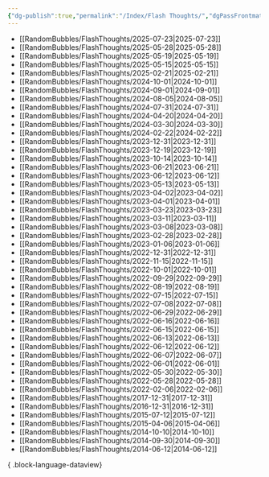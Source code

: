 ```yaml
---
{"dg-publish":true,"permalink":"/Index/Flash Thoughts/","dgPassFrontmatter":true,"noteIcon":""}
---
```


- [[RandomBubbles/FlashThoughts/2025-07-23\|2025-07-23]]
- [[RandomBubbles/FlashThoughts/2025-05-28\|2025-05-28]]
- [[RandomBubbles/FlashThoughts/2025-05-19\|2025-05-19]]
- [[RandomBubbles/FlashThoughts/2025-05-15\|2025-05-15]]
- [[RandomBubbles/FlashThoughts/2025-02-21\|2025-02-21]]
- [[RandomBubbles/FlashThoughts/2024-10-01\|2024-10-01]]
- [[RandomBubbles/FlashThoughts/2024-09-01\|2024-09-01]]
- [[RandomBubbles/FlashThoughts/2024-08-05\|2024-08-05]]
- [[RandomBubbles/FlashThoughts/2024-07-31\|2024-07-31]]
- [[RandomBubbles/FlashThoughts/2024-04-20\|2024-04-20]]
- [[RandomBubbles/FlashThoughts/2024-03-30\|2024-03-30]]
- [[RandomBubbles/FlashThoughts/2024-02-22\|2024-02-22]]
- [[RandomBubbles/FlashThoughts/2023-12-31\|2023-12-31]]
- [[RandomBubbles/FlashThoughts/2023-12-19\|2023-12-19]]
- [[RandomBubbles/FlashThoughts/2023-10-14\|2023-10-14]]
- [[RandomBubbles/FlashThoughts/2023-06-21\|2023-06-21]]
- [[RandomBubbles/FlashThoughts/2023-06-12\|2023-06-12]]
- [[RandomBubbles/FlashThoughts/2023-05-13\|2023-05-13]]
- [[RandomBubbles/FlashThoughts/2023-04-02\|2023-04-02]]
- [[RandomBubbles/FlashThoughts/2023-04-01\|2023-04-01]]
- [[RandomBubbles/FlashThoughts/2023-03-23\|2023-03-23]]
- [[RandomBubbles/FlashThoughts/2023-03-11\|2023-03-11]]
- [[RandomBubbles/FlashThoughts/2023-03-08\|2023-03-08]]
- [[RandomBubbles/FlashThoughts/2023-02-28\|2023-02-28]]
- [[RandomBubbles/FlashThoughts/2023-01-06\|2023-01-06]]
- [[RandomBubbles/FlashThoughts/2022-12-31\|2022-12-31]]
- [[RandomBubbles/FlashThoughts/2022-11-15\|2022-11-15]]
- [[RandomBubbles/FlashThoughts/2022-10-01\|2022-10-01]]
- [[RandomBubbles/FlashThoughts/2022-09-29\|2022-09-29]]
- [[RandomBubbles/FlashThoughts/2022-08-19\|2022-08-19]]
- [[RandomBubbles/FlashThoughts/2022-07-15\|2022-07-15]]
- [[RandomBubbles/FlashThoughts/2022-07-08\|2022-07-08]]
- [[RandomBubbles/FlashThoughts/2022-06-29\|2022-06-29]]
- [[RandomBubbles/FlashThoughts/2022-06-16\|2022-06-16]]
- [[RandomBubbles/FlashThoughts/2022-06-15\|2022-06-15]]
- [[RandomBubbles/FlashThoughts/2022-06-13\|2022-06-13]]
- [[RandomBubbles/FlashThoughts/2022-06-12\|2022-06-12]]
- [[RandomBubbles/FlashThoughts/2022-06-07\|2022-06-07]]
- [[RandomBubbles/FlashThoughts/2022-06-01\|2022-06-01]]
- [[RandomBubbles/FlashThoughts/2022-05-30\|2022-05-30]]
- [[RandomBubbles/FlashThoughts/2022-05-28\|2022-05-28]]
- [[RandomBubbles/FlashThoughts/2022-02-06\|2022-02-06]]
- [[RandomBubbles/FlashThoughts/2017-12-31\|2017-12-31]]
- [[RandomBubbles/FlashThoughts/2016-12-31\|2016-12-31]]
- [[RandomBubbles/FlashThoughts/2015-07-12\|2015-07-12]]
- [[RandomBubbles/FlashThoughts/2015-04-06\|2015-04-06]]
- [[RandomBubbles/FlashThoughts/2014-10-10\|2014-10-10]]
- [[RandomBubbles/FlashThoughts/2014-09-30\|2014-09-30]]
- [[RandomBubbles/FlashThoughts/2014-06-12\|2014-06-12]]

{ .block-language-dataview}